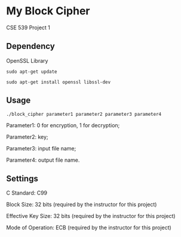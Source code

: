 # My Block Cipher

CSE 539 Project 1

## Dependency

OpenSSL Library

`sudo apt-get update`

`sudo apt-get install openssl libssl-dev`

## Usage

`./block_cipher parameter1 parameter2 parameter3 parameter4`

Parameter1: 0 for encryption, 1 for decryption;

Parameter2: key;

Parameter3: input file name;

Parameter4: output file name.

## Settings

C Standard: C99

Block Size: 32 bits (required by the instructor for this project)

Effective Key Size: 32 bits (required by the instructor for this project)

Mode of Operation: ECB (required by the instructor for this project)
